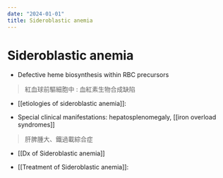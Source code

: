 ```yaml
---
date: "2024-01-01"
title: Sideroblastic anemia
---
```



# Sideroblastic anemia

* Defective heme biosynthesis within RBC precursors
> 紅血球前驅細胞中 : 血紅素生物合成缺陷


* [[etiologies of sideroblastic anemia]]: 

* Special clinical manifestations: hepatosplenomegaly, [[iron overload syndromes]]
> 肝脾腫大、鐵過載綜合症

* [[Dx of Sideroblastic anemia]] 

* [[Treatment of Sideroblastic anemia]]: 



